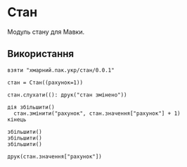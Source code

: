 # Стан

Модуль стану для Мавки.

## Використання

```мавка
взяти "хмарний.пак.укр/стан/0.0.1"

стан = Стан((рахунок=1))

стан.слухати((): друк("стан змінено"))

дія збільшити()
  стан.змінити("рахунок", стан.значення["рахунок"] + 1)
кінець

збільшити()
збільшити()
збільшити()

друк(стан.значення["рахунок"])
```
